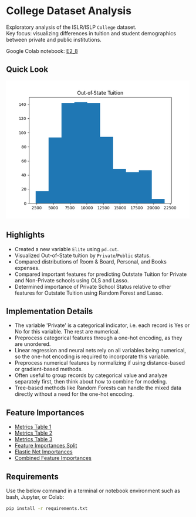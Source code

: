 # College Dataset Analysis

Exploratory analysis of the ISLR/ISLP `College` dataset.  
Key focus: visualizing differences in tuition and student demographics between private and public institutions.

Google Colab notebook:  [E2_8](notebooks/E2_8.ipynb)

## Quick Look

<img src="figures/boxplot_outstate.png" width="500">

## Highlights
- Created a new variable `Elite` using `pd.cut`.
- Visualized Out-of-State tuition by `Private`/`Public` status.
- Compared distributions of Room & Board, Personal, and Books expenses.
- Compared important features for predicting Outstate Tuition for Private and Non-Private schools using OLS and Lasso.
- Determined importance of Private School Status relative to other features for Outstate Tuition using Random Forest and Lasso.

## Implementation Details
- The variable 'Private' is a categorical indicator, i.e. each record is Yes or No for this variable.  The rest are numerical.
- Preprocess categorical features through a one-hot encoding, as they are unordered.
- Linear regression and neural nets rely on all variables being numerical, so the one-hot encoding is required to incorporate this variable.
- Preprocess numerical features by normalizing if using distance-based or gradient-based methods.
- Often useful to group records by categorical value and analyze separately first, then think about how to combine for modeling.
- Tree-based methods like Random Forests can handle the mixed data directly without a need for the one-hot encoding.

## Feature Importances
- [Metrics Table 1](figures/metrics_df.csv)
- [Metrics Table 2](figures/metrics_df2.csv)
- [Metrics Table 3](figures/metrics_df3.csv)
- [Feature Importances Split](figures/feature_split_df.csv)
- [Elastic Net Importances](figures/feature_split_enet.csv)
- [Combined Feature Importances](figures/feature_combined.csv)


## Requirements

Use the below command in a terminal or notebook environment such as bash, Jupyter, or Colab:

```bash
pip install -r requirements.txt
